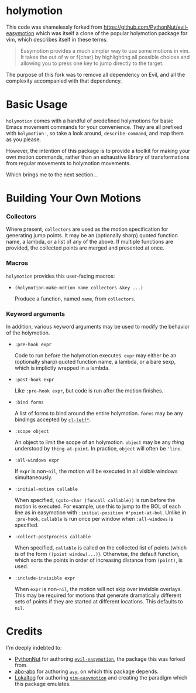 holymotion
===============

This code was shamelessly forked from https://github.com/PythonNut/evil-easymotion which was itself a clone of the popular holymotion package for vim, which describes itself in these terms:

> Easymotion provides a much simpler way to use some motions in vim. It takes the <number> out of <number>w or <number>f{char} by highlighting all possible choices and allowing you to press one key to jump directly to the target.

The purpose of this fork was to remove all dependency on Evil, and all the complexity accompanied with that dependency.

Basic Usage
===========

`holymotion` comes with a handful of predefined holymotions for basic Emacs movement commands for your convenience. They are all prefixed with `holymotion-`, so take a look around, `describe-command`, and map them as you please.

However, the intention of this package is to provide a toolkit for making your own motion commands, rather than an exhaustive library of transformations from regular movements to holymotion movements.

Which brings me to the next section...

Building Your Own Motions
=========================

### Collectors

Where present, `collectors` are used as the motion specification for generating jump points. It may be an (optionally sharp) quoted function name, a lambda, or a list of any of the above. If multiple functions are provided, the collected points are merged and presented at once.

### Macros

`holymotion` provides this user-facing macros:


* `(holymotion-make-motion name collectors &key ...)`

    Produce a function, named `name`, from `collectors`.

### Keyword arguments

In addition, various keyword arguments may be used to modify the behavior of the holymotion.

* `:pre-hook expr`

    Code to run before the holymotion executes. `expr` may either be an (optionally sharp) quoted function name, a lambda, or a bare sexp, which is implictly wrapped in a lambda.

* `:post-hook expr`

    Like `:pre-hook expr`, but code is run after the motion finishes.

* `:bind forms`

    A list of forms to bind around the entire holymotion. `forms` may be any bindings accepted by [`cl-letf*`](http://www.gnu.org/software/emacs/manual/html_node/cl/Modify-Macros.html).

* `:scope object`

    An object to limit the scope of an holymotion. `object` may be any *thing* understood by `thing-at-point`. In practice, `object` will often be `'line`.

* `:all-windows expr`

    If `expr` is non-`nil`, the motion will be executed in all visible windows simultaneously.

* `:initial-motion callable`

    When specified, `(goto-char (funcall callable))` is run before the motion is executed. For example, use this to jump to the BOL of each line as in easymotion with `:initial-position #'point-at-bol`. Unlike in `:pre-hook`, `callable` is run once per window when `:all-windows` is specified.

* `:collect-postprocess callable`

    When specified, `callable` is called on the collected list of points (which is of the form `((point window)...)`). Otherwise, the default function, which sorts the points in order of increasing distance from `(point)`, is used.

* `:include-invisible expr`

    When `expr` is non-`nil`, the motion will not skip over invisible overlays. This may be required for motions that generate dramatically different sets of points if they are started at different locations. This defaults to `nil`.

Credits
=======
I'm deeply indebted to:
* [PythonNut](https://github.com/PythonNut) for authoring [`evil-easymotion`](https://github.com/PythonNut/evil-easymotion), the package this was forked from.
* [abo-abo](https://github.com/abo-abo) for authoring [`avy`](https://github.com/abo-abo/avy), on which this package depends.
* [Lokaltog](https://github.com/Lokaltog) for authoring [`vim-easymotion`](https://github.com/Lokaltog/vim-easymotion) and creating the paradigm which this package emulates.
